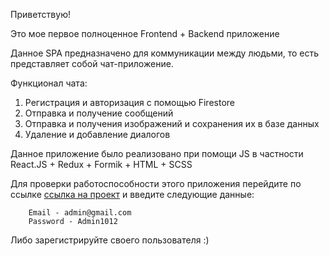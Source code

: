 Приветствую!

Это мое первое полноценное Frontend + Backend приложение

Данное SPA предназначено для коммуникации между людьми, то есть представляет собой чат-приложение.

Функционал чата:
1. Регистрация и авторизация с помощью Firestore
2. Отправка и получение сообщений
3. Отправка и получения изображений и сохранения их в базе данных
4. Удаление и добавление диалогов

Данное приложение было реализовано при помощи JS в частности React.JS + Redux + Formik + HTML + SCSS

Для проверки работоспособности этого приложения перейдите по ссылке [ссылка на проект](https://twice322.github.io/Chat-App/) и введите следующие данные:

        Email - admin@gmail.com
        Password - Admin1012

Либо зарегистрируйте своего пользователя :)

